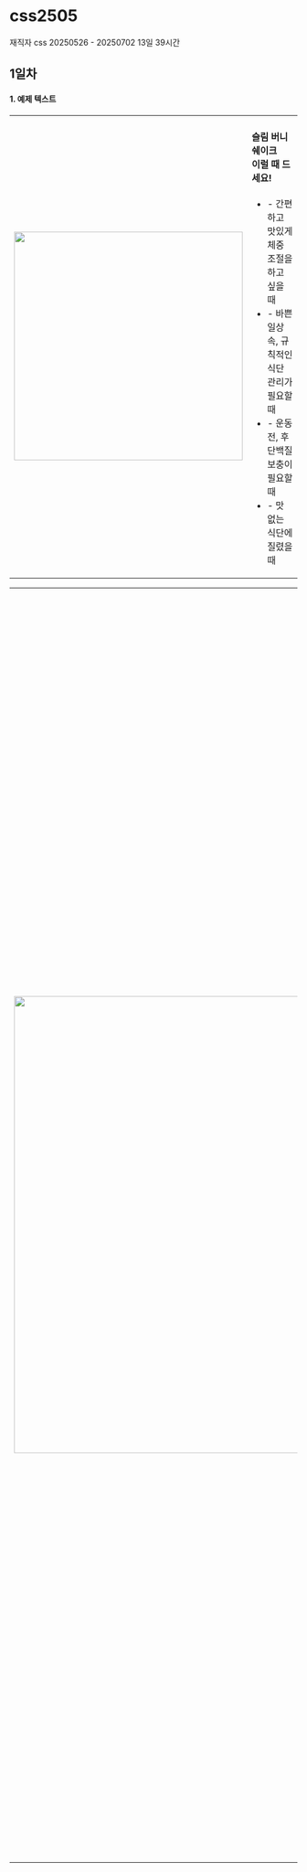 # css2505
재직자 css 20250526 - 20250702 13일 39시간

## 1일차
#### 1. 예제 텍스트 

 <table>
<td><img src="https://github.com/user-attachments/assets/ad918bdf-8065-42ed-9002-c47795a1aaab" style="width: 400px; height: auto" /></td>

<td>
<div>
  <h4>슬림 버니 쉐이크<br />
이럴 때 드세요!</h4>
  <ul>
<li>- 간편하고 맛있게 체중  조절을 하고 싶을 때</li>
<li>- 바쁜 일상 속, 규칙적인 식단 관리가 필요할 때</li>
<li>- 운동 전, 후 단백질 보충이 필요할 때</li>
<li>- 맛 없는 식단에 질렸을 때</li>
    </ul>
  <div>
</td>
</table>

<table>
 <td>
  <img src="https://github.com/user-attachments/assets/168f57e3-50eb-4bf2-bd36-d9da77e8d6d7"  style="width: 800px; height: auto"/>
 </td>
 <td>
  <img src="https://github.com/user-attachments/assets/38e01f20-d43e-4a21-a663-280a819d776b"  style="width: 800px; height: auto"/>
 </td>
<td>
 <div>
  <p>POINT 01</p>
  <p>자연주의 농법 친환경 복숭아</p>
  <p>자연주의 농법으로 길러낸 친환경 복숭아 입니다. 성장호르몬 촉진제, 살충제 등을 사용하지 않아 안심하고 껍질째 먹을 수 있는 새벽복숭아, 당일 수확하여 발송하는 신선함을 느껴보세요.</p>
 </div>
 
<div>
  <p>POINT 02</p>
  <p>복숭아의 최적 생산지</p>
  <p>새벽녘 복숭아의 일조량이 풍부하고 큰  일교차로 최적의 환경으로 손꼽히는 충주, 경산, 영천, 청도에서 생산됩니다. </p>
 </div>
 <div>
  
  <p>POINT 03</p>
  <p>건강에 좋은 영양소 가득한 복숭아</p>
  <p>비타민 C, 폴리페놀, 카슘 등 다양한 영양소가 풍부한 복숭아 피부미용, 항암 효과, 나트륨 제거, 변비 개선 등의 건강 효과를 기대할 수 있습니다.<br />
건강한 과일로 하루를 시작하세요!</p>
 </div>

 
</td>
</table>
 
